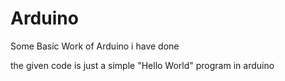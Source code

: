 # Arduino
Some Basic Work of Arduino i have done

the given code is just a simple "Hello World" program in arduino
